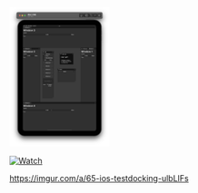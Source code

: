 <img src="Capture.PNG" width="35%">

[![Watch](https://i.imgur.com/fac5KWq.png)](https://imgur.com/a/ulbLIFs)

https://imgur.com/a/65-ios-testdocking-ulbLIFs
